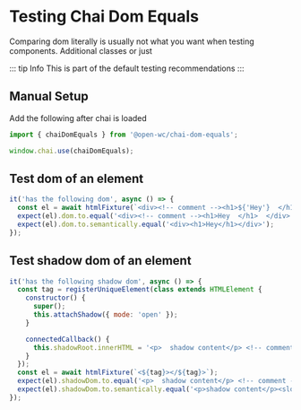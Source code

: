 # Testing Chai Dom Equals

Comparing dom literally is usually not what you want when testing components.
Additional classes or just 

::: tip Info
This is part of the default testing recommendations
:::

## Manual Setup

Add the following after chai is loaded

```js
import { chaiDomEquals } from '@open-wc/chai-dom-equals';

window.chai.use(chaiDomEquals);
```

## Test dom of an element
```js
it('has the following dom', async () => {
  const el = await htmlFixture(`<div><!-- comment --><h1>${'Hey'}  </h1>  </div>`);
  expect(el).dom.to.equal('<div><!-- comment --><h1>Hey  </h1>  </div>');
  expect(el).dom.to.semantically.equal('<div><h1>Hey</h1></div>');
});
```

## Test shadow dom of an element
```js
it('has the following shadow dom', async () => {
  const tag = registerUniqueElement(class extends HTMLElement {
    constructor() {
      super();
      this.attachShadow({ mode: 'open' });
    }

    connectedCallback() {
      this.shadowRoot.innerHTML = '<p>  shadow content</p> <!-- comment --> <slot></slot>';
    }
  });
  const el = await htmlFixture(`<${tag}></${tag}>`);
  expect(el).shadowDom.to.equal('<p>  shadow content</p> <!-- comment --> <slot></slot>');
  expect(el).shadowDom.to.semantically.equal('<p>shadow content</p><slot>');
});
```
